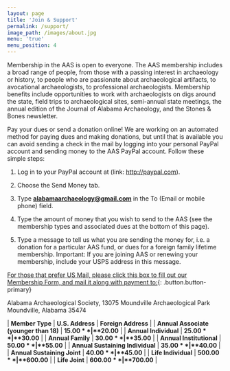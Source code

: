 ```yaml
---
layout: page
title: 'Join & Support'
permalink: /support/
image_path: /images/about.jpg
menu: 'true'
menu_position: 4
---
```


Membership in the AAS is open to everyone. The AAS membership includes a broad range of people, from those with a passing interest in archaeology or history, to people who are passionate about archaeological artifacts, to avocational archaeologists, to professional archaeologists. Membership benefits include opportunities to work with archaeologists on digs around the state, field trips to archaeological sites, semi-annual state meetings, the annual edition of the Journal of Alabama Archaeology, and the Stones & Bones newsletter.

Pay your dues or send a donation online! We are working on an automated method for paying dues and making donations, but until that is available you can avoid sending a check in the mail by logging into your personal PayPal account and sending money to the AAS PayPal account. Follow these simple steps:

1. Log in to your PayPal account at (link: http://paypal.com).

2. Choose the Send Money tab.

3. Type **alabamaarchaeology@gmail.com** in the To (Email or mobile phone) field.

4. Type the amount of money that you wish to send to the AAS (see the membership types and associated dues at the bottom of this page).

5. Type a message to tell us what you are sending the money for, i.e. a donation for a particular AAS fund, or dues for a foreign family lifetime membership. Important: If you are joining AAS or renewing your membership, include your USPS address in this message.

[For those that prefer US Mail, please click this box to fill out our Membership Form, and mail it along with payment to:](/files/aasmembership.pdf){: .button.button-primary}

Alabama Archaeological Society, 13075 Moundville Archaeological Park Moundville, Alabama 35474

| **Member Type** | **U.S. Address** | **Foreign Address** |
| **Annual Associate (younger than 18)** | **$15.00** | **$20.00** |
| **Annual Individual** | **$25.00** | **$30.00** |
| **Annual Family** | **$30.00** | **$35.00** |
| **Annual Institutional** | **$50.00** | **$55.00** |
| **Annual Sustaining Individual** | **$35.00** | **$40.00** |
| **Annual Sustaining Joint** | **$40.00** | **$45.00** |
| **Life Individual** | **$500.00** | **$600.00** |
| **Life Joint** | **$600.00** | **$700.00** |

<div style="clear:both;">&nbsp;</div>

&nbsp;
